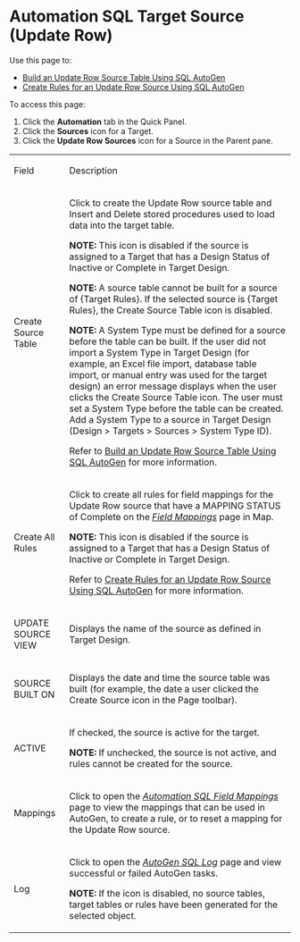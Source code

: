 # Automation SQL Target Source (Update Row)

<div class="use">

Use this page to:

  - [Build an Update Row Source Table Using SQL
    AutoGen](../Use_Cases/Build_an_Update_Row_Source_Table.htm)
  - [Create Rules for an Update Row Source Using SQL
    AutoGen](../Use_Cases/Create_Rules_for_an_Update_Row_Source.htm)

</div>

To access this page:

1.  Click the **Automation** tab in the Quick Panel.
2.  Click the **Sources** icon for a Target.
3.  Click the <span style="font-weight: bold;">Update Row Sources</span>
    icon for a Source in the Parent pane.

<table>
<tbody>
<tr class="odd">
<td><p>Field</p></td>
<td><p>Description</p></td>
</tr>
<tr class="even">
<td><p>Create Source Table</p></td>
<td><p>Click to create the Update Row source table and Insert and Delete stored procedures used to load data into the target table.</p>
<p><strong>NOTE:</strong> This icon is disabled if the source is assigned to a Target that has a Design Status of Inactive or Complete in Target Design.</p>
<p><strong>NOTE:</strong> A source table cannot be built for a source of {Target Rules}. If the selected source is {Target Rules}, the Create Source Table icon is disabled.</p>
<p><strong>NOTE:</strong> A System Type must be defined for a source before the table can be built. If the user did not import a System Type in Target Design (for example, an Excel file import, database table import, or manual entry was used for the target design) an error message displays when the user clicks the Create Source Table icon. The user must set a System Type before the table can be created. Add a System Type to a source in Target Design (Design &gt; Targets &gt; Sources &gt; System Type ID).</p>
<p>Refer to <a href="../Use_Cases/Build_an_Update_Row_Source_Table.htm">Build an Update Row Source Table Using SQL AutoGen</a> for more information.</p></td>
</tr>
<tr class="odd">
<td><p>Create All Rules</p></td>
<td><p>Click to create all rules for field mappings for the Update Row source that have a MAPPING STATUS of Complete on the <em><a href="../../Map/Page_Desc/Field_Mappings_H.htm">Field Mappings</a></em> page in Map. </p>
<p><strong>NOTE:</strong> This icon is disabled if the source is assigned to a Target that has a Design Status of Inactive or Complete in Target Design.</p>
<p>Refer to <a href="../Use_Cases/Create_Rules_for_an_Update_Row_Source.htm">Create Rules for an Update Row Source Using SQL AutoGen</a> for more information.</p></td>
</tr>
<tr class="even">
<td><p>UPDATE SOURCE VIEW</p></td>
<td><p>Displays the name of the source as defined in Target Design.</p></td>
</tr>
<tr class="odd">
<td><p>SOURCE BUILT ON</p></td>
<td><p>Displays the date and time the source table was built (for example, the date a user clicked the Create Source icon in the Page toolbar).</p></td>
</tr>
<tr class="even">
<td><p>ACTIVE</p></td>
<td><p>If checked, the source is active for the target.</p>
<p><strong>NOTE:</strong> If unchecked, the source is not active, and rules cannot be created for the source.</p></td>
</tr>
<tr class="odd">
<td><p>Mappings</p></td>
<td><p>Click to open the <em><a href="Automation_SQL_Field_Mappings_H.htm">Automation SQL Field Mappings</a></em> page to view the mappings that can be used in AutoGen, to create a rule, or to reset a mapping for the Update Row source.</p></td>
</tr>
<tr class="even">
<td><p>Log</p></td>
<td><p>Click to open the <em><a href="AutoGen_SQL_Log.htm">AutoGen SQL Log</a></em> page and view successful or failed AutoGen tasks.</p>
<p><strong>NOTE:</strong> If the icon is disabled, no source tables, target tables or rules have been generated for the selected object.</p></td>
</tr>
</tbody>
</table>
